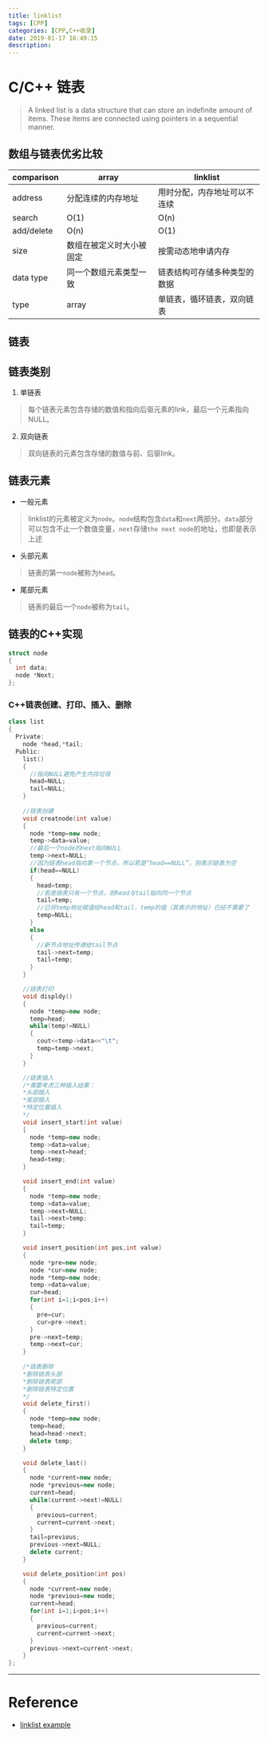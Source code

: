 ```yaml
---
title: linklist
tags: [CPP]
categories: [CPP,C++收录]
date: 2019-01-17 16:49:15
description:
---
```


# C/C++ 链表

> A linked list is a data structure that can store an indefinite amount of items. These items are connected using pointers in a sequential manner.

## 数组与链表优劣比较

| comparison | array | linklist |
| --- | --- | --- |
| address | 分配连续的内存地址 | 用时分配，内存地址可以不连续 |
| search | O(1) | O(n) |
| add/delete | O(n) | O(1) |
| size | 数组在被定义时大小被固定 | 按需动态地申请内存 |
| data type | 同一个数组元素类型一致 | 链表结构可存储多种类型的数据 |
| type | array | 单链表，循环链表，双向链表 |

<!-- more -->

## 链表

## 链表类别

1. 单链表<singly-linked list>
> 每个链表元素包含存储的数值和指向后驱元素的link，最后一个元素指向NULL。
2. 双向链表<doubly-linked list>
> 双向链表的元素包含存储的数值与前、后驱link。

## 链表元素

- 一般元素
> linklist的元素被定义为`node`。`node`结构包含`data`和`next`两部分。`data`部分可以包含不止一个数值变量，`next`存储`the next node`的地址，也即是表示上述
- 头部元素
> 链表的第一`node`被称为`head`。
- 尾部元素
> 链表的最后一个`node`被称为`tail`。

## 链表的C++实现

```c++
struct node
{
  int data;
  node *Next;
};
```

### C++链表创建、打印、插入、删除

```c++
class list
{
  Private:
    node *head,*tail;
  Public:
    list()
    {
      //指向NULL避免产生内存垃圾
      head=NULL;
      tail=NULL;
    }
    
    //链表创建
    void creatnode(int value)
    {
      node *temp=new node;
      temp->data=value;
      //最后一个node的next指向NULL
      temp->next=NULL;
      //因为链表head指向第一个节点，所以若是“head==NULL”，则表示链表为空
      if(head==NULL)
      {
        head=temp;
        //若是链表只有一个节点，则head与tail指向同一个节点
        tail=temp;
        //已将temp地址赋值给head和tail，temp的值（其表示的地址）已经不需要了
        temp=NULL;
      }
      else
      {
        //新节点地址传递给tail节点
        tail->next=temp;
        tail=temp;
      }
    }

    //链表打印
    void displdy()
    {
      node *temp=new node;
      temp=head;
      while(temp!=NULL)
      {
        cout<<temp->data<<"\t";
        temp=temp->next;
      }
    }

    //链表插入
    /*需要考虑三种插入结果：
    *头部插入
    *尾部插入
    *特定位置插入
    */
    void insert_start(int value)
    {
      node *temp=new node;
      temp->data=value;
      temp->next=head;
      head=temp;
    }

    void insert_end(int value)
    {
      node *temp=new node;
      temp->data=value;
      temp->next=NULL;
      tail->next=temp;
      tail=temp;
    }

    void insert_position(int pos,int value)
    {
      node *pre=new node;
      node *cur=new node;
      node *temp=new node;
      temp->data=value;
      cur=head;
      for(int i=1;i<pos;i++)
      {
        pre=cur;
        cur=pre->next;
      }
      pre->next=temp;
      temp->next=cur;
    }
     
    /*链表删除
    *删除链表头部
    *删除链表尾部
    *删除链表特定位置
    */
    void delete_first()
    {
      node *temp=new node;
      temp=head;
      head=head->next;
      delete temp;
    }

    void delete_last()
    {
      node *current=new node;
      node *previous=new node;
      current=head;
      while(current->next!=NULL)
      {
        previous=current;
        current=current->next;	
      }
      tail=previous;
      previous->next=NULL;
      delete current;
    }

    void delete_position(int pos)
    {
      node *current=new node;
      node *previous=new node;
      current=head;
      for(int i=1;i<pos;i++)
      {
        previous=current;
        current=current->next;
      }
      previous->next=current->next;
    }
};
```

----------------

# Reference

- [linklist example](https://github.com/kamal-choudhary/singly-linked-list/blob/master/Linked%20List.cpp)
